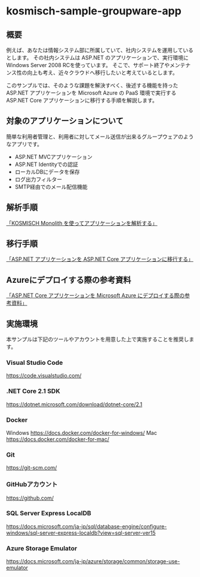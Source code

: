 # kosmisch-sample-groupware-app
## 概要
例えば、あなたは情報システム部に所属していて、社内システムを運用しているとします。
その社内システムは ASP.NET のアプリケーションで、実行環境にWindows Server 2008 RCを使っています。
そこで、サポート終了やメンテナンス性の向上も考え、近々クラウドへ移行したいと考えているとします。

このサンプルでは、そのような課題を解決すべく、後述する機能を持った ASP.NET アプリケーションを Microsoft Azure の PaaS 環境で実行する ASP.NET Core アプリケーションに移行する手順を解説します。

## 対象のアプリケーションについて

簡単な利用者管理と、利用者に対してメール送信が出来るグループウェアのようなアプリです。

- ASP.NET MVCアプリケーション
- ASP.NET Identityでの認証
- ローカルDBにデータを保存
- ログ出力フィルター
- SMTP経由でのメール配信機能

## 解析手順
[「KOSMISCH Monolith を使ってアプリケーションを解析する」](./docs/analyze-application-by-kosmisch-monolith.md)

## 移行手順
[「ASP.NET アプリケーションを ASP.NET Core アプリケーションに移行する」](./docs/migrate-aspnet-to-aspnetcore.md)

## Azureにデプロイする際の参考資料

[「ASP.NET Core アプリケーションを Microsoft Azure にデプロイする際の参考資料」](https://github.com/alterbooth/kosmisch-sample-groupware-app/blob/master/docs/deploy-to-azure.md)

## 実施環境

本サンプルは下記のツールやアカウントを用意した上で実施することを推奨します。

### Visual Studio Code
https://code.visualstudio.com/

### .NET Core 2.1 SDK
https://dotnet.microsoft.com/download/dotnet-core/2.1

### Docker
Windows https://docs.docker.com/docker-for-windows/
Mac https://docs.docker.com/docker-for-mac/

### Git
https://git-scm.com/

### GitHubアカウント
https://github.com/

### SQL Server Express LocalDB
https://docs.microsoft.com/ja-jp/sql/database-engine/configure-windows/sql-server-express-localdb?view=sql-server-ver15

### Azure Storage Emulator
https://docs.microsoft.com/ja-jp/azure/storage/common/storage-use-emulator

